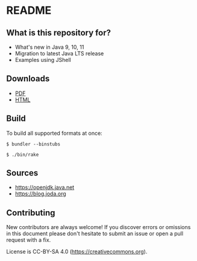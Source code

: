 # README #

## What is this repository for? ###

* What's new in Java 9, 10, 11
* Migration to latest Java LTS release
* Examples using JShell

## Downloads

* [PDF](https://dfa.bitbucket.io/the_road_from_java8_to_java11.pdf)
* [HTML](https://dfa.bitbucket.io/the_road_from_java8_to_java11.html)

## Build

To build all supported formats at once:

`$ bundler --binstubs`

`$ ./bin/rake`

## Sources

* https://openjdk.java.net
* https://blog.joda.org

## Contributing ###

New contributors are always welcome! If you discover errors or omissions in this document
please don't hesitate to submit an issue or open a pull request with a fix.

License is CC-BY-SA 4.0 (https://creativecommons.org).
